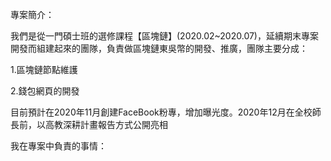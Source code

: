 專案簡介：

我們是從一門碩士班的選修課程【區塊鏈】(2020.02~2020.07)，延續期末專案開發而組建起來的團隊，負責做區塊鏈東吳幣的開發、推廣，團隊主要分成：
  
1.區塊鏈節點維護
  
2.錢包網頁的開發
  
目前預計在2020年11月創建FaceBook粉專，增加曝光度。2020年12月在全校師長前，以高教深耕計畫報告方式公開亮相



我在專案中負責的事情：

